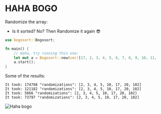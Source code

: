 # HAHA BOGO
Randomize the array:
* Is it sorted? No? Then Randomize it again 😎

```rust
use bogosort::Bogosort;

fn main() {
    // Haha, try running this one:
    let mut a = Bogosort::new(vec![17, 2, 3, 4, 5, 6, 7, 8, 9, 10, 11, 12, 13, 14, 15]);
    a.start();
}
```

Some of the results:
```text
It took: 174798 "randomizations": [2, 3, 4, 5, 10, 17, 20, 102]
It took: 121182 "randomizations": [2, 3, 4, 5, 10, 17, 20, 102]
It took: 5866 "randomizations": [2, 3, 4, 5, 10, 17, 20, 102]
It took: 73797 "randomizations": [2, 3, 4, 5, 10, 17, 20, 102]
```

![Haha bogo](https://img.ifunny.co/images/81b86ba267b2d400621b09125f753a0a12c30f36da0174de4a427f4d8e3a620f_1.jpg "Bogo king")